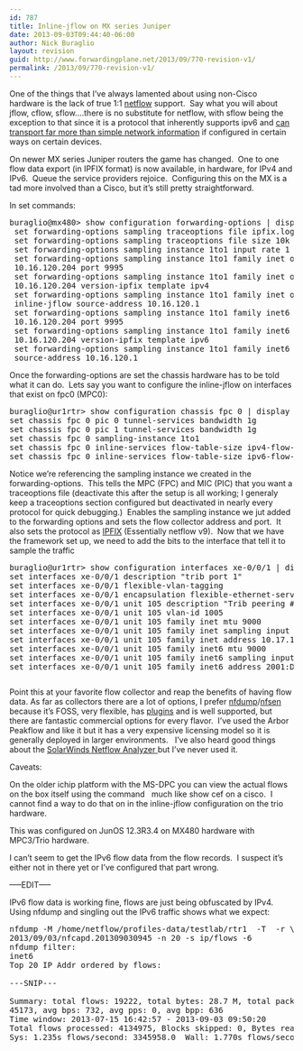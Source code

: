 ```yaml
---
id: 787
title: Inline-jflow on MX series Juniper
date: 2013-09-03T09:44:40-06:00
author: Nick Buraglio
layout: revision
guid: http://www.forwardingplane.net/2013/09/770-revision-v1/
permalink: /2013/09/770-revision-v1/
---
```

One of the things that I&#8217;ve always lamented about using non-Cisco hardware is the lack of true 1:1 <a href="http://en.wikipedia.org/wiki/Netflow" target="_blank">netflow</a> support.  Say what you will about jflow, cflow, sflow&#8230;.there is no substitute for netflow, with sflow being the exception to that since it is a protocol that inherently supports ipv6 and <a title="Host based sflow, or, sflow for more than just network traffic" href="http://www.forwardingplane.net/2012/10/host-based-sflow-or-sflow-for-more-than-just-network-traffic/" target="_blank">can transport far more than simple network information</a> if configured in certain ways on certain devices.

On newer MX series Juniper routers the game has changed.  One to one flow data export (in IPFIX format) is now available, in hardware, for IPv4 and IPv6.  Queue the service providers rejoice.  Configuring this on the MX is a tad more involved than a Cisco, but it&#8217;s still pretty straightforward.

In set commands:

<pre>buraglio@mx480&gt; show configuration forwarding-options | display set
 set forwarding-options sampling traceoptions file ipfix.log
 set forwarding-options sampling traceoptions file size 10k
 set forwarding-options sampling instance 1to1 input rate 1
 set forwarding-options sampling instance 1to1 family inet output flow-server \
 10.16.120.204 port 9995
 set forwarding-options sampling instance 1to1 family inet output flow-server \
 10.16.120.204 version-ipfix template ipv4
 set forwarding-options sampling instance 1to1 family inet output \ 
 inline-jflow source-address 10.16.120.1
 set forwarding-options sampling instance 1to1 family inet6 output flow-server \ 
 10.16.120.204 port 9995
 set forwarding-options sampling instance 1to1 family inet6 output flow-server \ 
 10.16.120.204 version-ipfix template ipv6
 set forwarding-options sampling instance 1to1 family inet6 output inline-jflow \ 
 source-address 10.16.120.1</pre>

Once the forwarding-options are set the chassis hardware has to be told what it can do.  Lets say you want to configure the inline-jflow on interfaces that exist on fpc0 (MPC0):

<pre>buraglio@ur1rtr&gt; show configuration chassis fpc 0 | display set
set chassis fpc 0 pic 0 tunnel-services bandwidth 1g
set chassis fpc 0 pic 1 tunnel-services bandwidth 1g
set chassis fpc 0 sampling-instance 1to1
set chassis fpc 0 inline-services flow-table-size ipv4-flow-table-size 5
set chassis fpc 0 inline-services flow-table-size ipv6-flow-table-size 5</pre>

Notice we&#8217;re referencing the sampling instance we created in the forwarding-options.  This tells the MPC (FPC) and MIC (PIC) that you want a traceoptions file (deactivate this after the setup is all working; I generaly keep a traceoptions section configured but deactivated in nearly every protocol for quick debugging.)  Enables the sampling instance we jut added to the forwarding options and sets the flow collector address and port.  It also sets the protocol as <a href="http://en.wikipedia.org/wiki/IP_Flow_Information_Export" target="_blank">IPFIX</a> (Essentially netflow v9).  Now that we have the framework set up, we need to add the bits to the interface that tell it to sample the traffic

<pre>buraglio@ur1rtr&gt; show configuration interfaces xe-0/0/1 | display set
set interfaces xe-0/0/1 description "trib port 1"
set interfaces xe-0/0/1 flexible-vlan-tagging
set interfaces xe-0/0/1 encapsulation flexible-ethernet-services
set interfaces xe-0/0/1 unit 105 description "Trib peering #1"
set interfaces xe-0/0/1 unit 105 vlan-id 1005
set interfaces xe-0/0/1 unit 105 family inet mtu 9000
set interfaces xe-0/0/1 unit 105 family inet sampling input
set interfaces xe-0/0/1 unit 105 family inet address 10.17.120.1/30
set interfaces xe-0/0/1 unit 105 family inet6 mtu 9000
set interfaces xe-0/0/1 unit 105 family inet6 sampling input
set interfaces xe-0/0/1 unit 105 family inet6 address 2001:DB8:1:dead:beef::1/64</pre>

<pre></pre>

Point this at your favorite flow collector and reap the benefits of having flow data. As far as collectors there are a lot of options, I prefer <a href="http://nfdump.sourceforge.net/" target="_blank">nfdump</a>/<a href="http://nfsen.sourceforge.net/" target="_blank">nfsen</a> because it&#8217;s FOSS, very flexible, has <a href="http://sourceforge.net/apps/trac/nfsen-plugins/" target="_blank">plugins</a> and is well supported, but there are fantastic commercial options for every flavor.  I&#8217;ve used the Arbor Peakflow and like it but it has a very expensive licensing model so it is generally deployed in larger environments.   I&#8217;ve also heard good things about the <a href="http://www.solarwinds.com/netflow-traffic-analyzer.aspx" target="_blank">SolarWinds Netflow Analyzer </a>but I&#8217;ve never used it.

Caveats:

On the older ichip platform with the MS-DPC you can view the actual flows on the box itself using the command <command>  much like show cef on a cisco.  I cannot find a way to do that on in the inline-jflow configuration on the trio hardware.

This was configured on JunOS 12.3R3.4 on MX480 hardware with MPC3/Trio hardware.

I can&#8217;t seem to get the IPv6 flow data from the flow records.  I suspect it&#8217;s either not in there yet or I&#8217;ve configured that part wrong.

&#8212;&#8211;EDIT&#8212;&#8211;

IPv6 flow data is working fine, flows are just being obfuscated by IPv4.  Using nfdump and singling out the IPv6 traffic shows what we expect:

<pre>nfdump -M /home/netflow/profiles-data/testlab/rtr1  -T  -r \ 
2013/09/03/nfcapd.201309030945 -n 20 -s ip/flows -6
nfdump filter:
inet6
Top 20 IP Addr ordered by flows:

---SNIP---

Summary: total flows: 19222, total bytes: 28.7 M, total packets: \ 
45173, avg bps: 732, avg pps: 0, avg bpp: 636
Time window: 2013-07-15 16:42:57 - 2013-09-03 09:50:20
Total flows processed: 4134975, Blocks skipped: 0, Bytes read: 281643580
Sys: 1.235s flows/second: 3345958.0  Wall: 1.770s flows/second: 2335921.0</pre>

<pre></pre>
